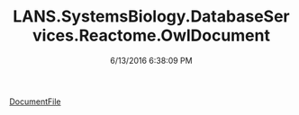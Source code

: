﻿---
title: LANS.SystemsBiology.DatabaseServices.Reactome.OwlDocument
date: 6/13/2016 6:38:09 PM
---

[DocumentFile](T-LANS.SystemsBiology.DatabaseServices.Reactome.OwlDocument.DocumentFile.html)
